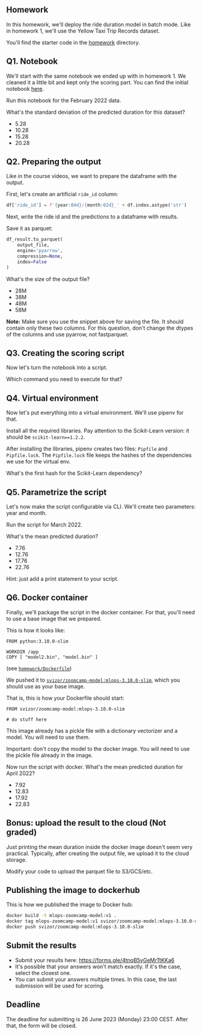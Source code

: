 ## Homework

In this homework, we'll deploy the ride duration model in batch mode. Like in homework 1, we'll use the Yellow Taxi Trip Records dataset. 

You'll find the starter code in the [homework](homework) directory.


## Q1. Notebook

We'll start with the same notebook we ended up with in homework 1.
We cleaned it a little bit and kept only the scoring part. You can find the initial notebook [here](homework/starter.ipynb).

Run this notebook for the February 2022 data.

What's the standard deviation of the predicted duration for this dataset?

* 5.28
* 10.28
* 15.28
* 20.28


## Q2. Preparing the output

Like in the course videos, we want to prepare the dataframe with the output. 

First, let's create an artificial `ride_id` column:

```python
df['ride_id'] = f'{year:04d}/{month:02d}_' + df.index.astype('str')
```

Next, write the ride id and the predictions to a dataframe with results. 

Save it as parquet:

```python
df_result.to_parquet(
    output_file,
    engine='pyarrow',
    compression=None,
    index=False
)
```

What's the size of the output file?

* 28M
* 38M
* 48M
* 58M

__Note:__ Make sure you use the snippet above for saving the file. It should contain only these two columns. For this question, don't change the
dtypes of the columns and use pyarrow, not fastparquet. 


## Q3. Creating the scoring script

Now let's turn the notebook into a script. 

Which command you need to execute for that?


## Q4. Virtual environment

Now let's put everything into a virtual environment. We'll use pipenv for that.

Install all the required libraries. Pay attention to the Scikit-Learn version:
it should be `scikit-learn==1.2.2`. 

After installing the libraries, pipenv creates two files: `Pipfile`
and `Pipfile.lock`. The `Pipfile.lock` file keeps the hashes of the
dependencies we use for the virtual env.

What's the first hash for the Scikit-Learn dependency?


## Q5. Parametrize the script

Let's now make the script configurable via CLI. We'll create two 
parameters: year and month.

Run the script for March 2022. 

What's the mean predicted duration? 

* 7.76
* 12.76
* 17.76
* 22.76

Hint: just add a print statement to your script.


## Q6. Docker container 

Finally, we'll package the script in the docker container. 
For that, you'll need to use a base image that we prepared. 

This is how it looks like:

```
FROM python:3.10.0-slim

WORKDIR /app
COPY [ "model2.bin", "model.bin" ]
```

(see [`homework/Dockerfile`](homework/Dockerfile))

We pushed it to [`svizor/zoomcamp-model:mlops-3.10.0-slim`](https://hub.docker.com/layers/svizor/zoomcamp-model/mlops-3.10.0-slim/images/sha256-595bf690875f5b9075550b61c609be10f05e6915609ef4ea4ce9797116c99eff?context=repo),
which you should use as your base image.

That is, this is how your Dockerfile should start:

```docker
FROM svizor/zoomcamp-model:mlops-3.10.0-slim

# do stuff here
```

This image already has a pickle file with a dictionary vectorizer
and a model. You will need to use them.

Important: don't copy the model to the docker image. You will need
to use the pickle file already in the image. 

Now run the script with docker. What's the mean predicted duration
for April 2022? 


* 7.92
* 12.83
* 17.92
* 22.83


## Bonus: upload the result to the cloud (Not graded)

Just printing the mean duration inside the docker image 
doesn't seem very practical. Typically, after creating the output 
file, we upload it to the cloud storage.

Modify your code to upload the parquet file to S3/GCS/etc.


## Publishing the image to dockerhub

This is how we published the image to Docker hub:

```bash
docker build -t mlops-zoomcamp-model:v1 .
docker tag mlops-zoomcamp-model:v1 svizor/zoomcamp-model:mlops-3.10.0-slim
docker push svizor/zoomcamp-model:mlops-3.10.0-slim
```


## Submit the results

* Submit your results here: https://forms.gle/4tnqB5yGeMrTtKKa6
* It's possible that your answers won't match exactly. If it's the case, select the closest one.
* You can submit your answers multiple times. In this case, the last submission will be used for scoring.


## Deadline

The deadline for submitting is 26 June 2023 (Monday) 23:00 CEST. 
After that, the form will be closed.